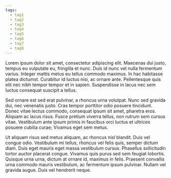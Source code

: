 ```yaml
---
tags:
  - tag1
  - tag2
  - tag3
  - tag4
  - tag5
  - tag6
  - tag7
  - tag8
---
```

Lorem ipsum dolor sit amet, consectetur adipiscing elit. Maecenas dui justo, tempus eu vulputate eu, fringilla et nunc. Duis id nunc vel nulla fermentum varius. Integer mattis metus eu tellus commodo maximus. In hac habitasse platea dictumst. Curabitur id luctus nisi, ac ornare ante. Pellentesque quis elit nec nibh tempor tempor et in sapien. Suspendisse in lacus nec sem luctus consequat suscipit a tellus.

Sed ornare est sed erat pulvinar, a rhoncus urna volutpat. Nunc sed gravida dui, nec venenatis justo. Cras tempor porttitor odio posuere tincidunt. Donec vitae lectus commodo, consequat ipsum sit amet, pharetra eros. Aliquam ac lacus risus. Fusce pretium viverra tellus, non rutrum sem cursus vitae. Vestibulum ante ipsum primis in faucibus orci luctus et ultrices posuere cubilia curae; Vivamus eget sem metus.

Ut aliquam risus sed metus aliquam, ac rhoncus nisl blandit. Duis vel congue odio. Vestibulum mi tellus, rhoncus vel felis quis, semper dictum diam. Duis eget mauris eget massa vestibulum cursus. Phasellus sollicitudin tortor auctor placerat congue. Vivamus quis purus sed sem feugiat lobortis. Quisque urna urna, dictum at ornare id, maximus in felis. Praesent convallis urna commodo mauris vestibulum, ac fermentum ipsum pulvinar. Nullam vel gravida augue. Duis vel hendrerit neque.